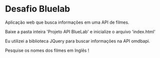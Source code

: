 # Desafio Bluelab
Aplicação web que busca informações em uma API de filmes.

 Baixe a pasta inteira 'Projeto API BlueLab' e inicialize o arquivo 'index.html'
 
 Eu utilizei a biblioteca JQuery para buscar informações na API omdbapi.

 Pesquise os nomes dos filmes em Inglês !
